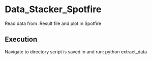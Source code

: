 # Data_Stacker_Spotfire
Read data from .Result file and plot in Spotfire

## Execution
Navigate to directory script is saved in and run: python extract_data
